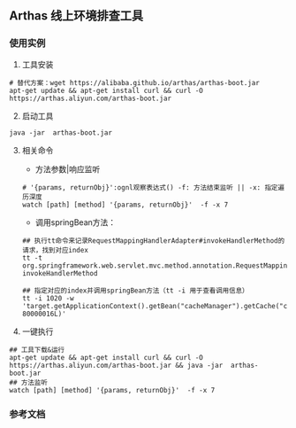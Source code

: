## Arthas 线上环境排查工具



### 使用实例

1. 工具安装

```shell
# 替代方案：wget https://alibaba.github.io/arthas/arthas-boot.jar
apt-get update && apt-get install curl && curl -O https://arthas.aliyun.com/arthas-boot.jar
```

2. 启动工具

```shell
java -jar  arthas-boot.jar
```

3. 相关命令

   - 方法参数|响应监听

   ```shell
   # '{params, returnObj}':ognl观察表达式() -f: 方法结束监听 || -x: 指定遍历深度 
   watch [path] [method] '{params, returnObj}'  -f -x 7 
   ```

   - 调用springBean方法：

   ```shell
   ## 执行tt命令来记录RequestMappingHandlerAdapter#invokeHandlerMethod的请求，找到对应index
   tt -t org.springframework.web.servlet.mvc.method.annotation.RequestMappingHandlerAdapter invokeHandlerMethod
   
   ## 指定对应的index并调用springBean方法（tt -i 用于查看调用信息）
   tt -i 1020 -w 'target.getApplicationContext().getBean("cacheManager").getCache("cache").put("WEWORK_ECRP_GROUP_ID_ww97d386b1d60bea91", 80000016L)'
   ```

4. 一键执行

```shell
## 工具下载&运行
apt-get update && apt-get install curl && curl -O https://arthas.aliyun.com/arthas-boot.jar && java -jar  arthas-boot.jar
## 方法监听
watch [path] [method] '{params, returnObj}'  -f -x 7 
```



### 参考文档

[ Arthas用户文档 ]: https://arthas.aliyun.com/doc/
[Alibaba Arthas实践]: https://github.com/alibaba/arthas/issues/482
